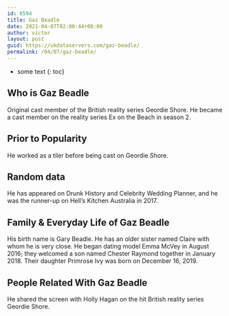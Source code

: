 ```yaml
---
id: 6594
title: Gaz Beadle
date: 2021-04-07T02:00:44+00:00
author: victor
layout: post
guid: https://ukdataservers.com/gaz-beadle/
permalink: /04/07/gaz-beadle/
---
```


* some text
{: toc}


## Who is Gaz Beadle



Original cast member of the British reality series Geordie Shore. He became a cast member on the reality series Ex on the Beach in season 2. 

                
                
                
## Prior to Popularity



He worked as a tiler before being cast on Geordie Shore. 

                
                
                
## Random data



He has appeared on Drunk History and Celebrity Wedding Planner, and he was the runner-up on Hell&#8217;s Kitchen Australia in 2017.

                
                
                
## Family & Everyday Life of Gaz Beadle



His birth name is Gary Beadle. He has an older sister named Claire with whom he is very close. He began dating model Emma McVey in August 2016; they welcomed a son named Chester Raymond together in January 2018. Their daughter Primrose Ivy was born on December 16, 2019.

                
                
                
## People Related With Gaz Beadle



He shared the screen with Holly Hagan on the hit British reality series Geordie Shore.

                
              
            
          
          
          
